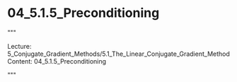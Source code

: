 # 04_5.1.5_Preconditioning

"""

Lecture: 5_Conjugate_Gradient_Methods/5.1_The_Linear_Conjugate_Gradient_Method
Content: 04_5.1.5_Preconditioning

"""

